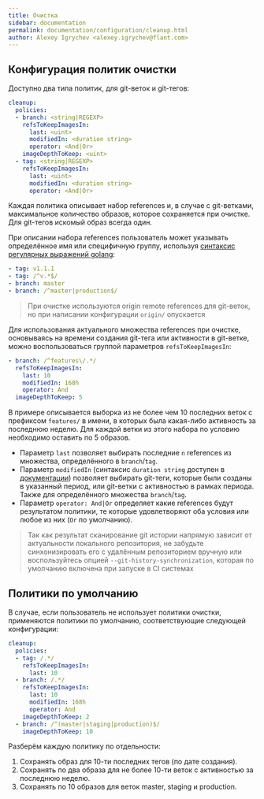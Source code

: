 ```yaml
---
title: Очистка
sidebar: documentation
permalink: documentation/configuration/cleanup.html
author: Alexey Igrychev <alexey.igrychev@flant.com>
---
```


## Конфигурация политик очистки

Доступно два типа политик, для git-веток и git-тегов:

```yaml
cleanup:
  policies:
  - branch: <string|REGEXP>
    refsToKeepImagesIn:
      last: <uint>
      modifiedIn: <duration string>
      operator: <And|Or>
    imageDepthToKeep: <uint>
  - tag: <string|REGEXP>
    refsToKeepImagesIn:
      last: <uint>
      modifiedIn: <duration string>
      operator: <And|Or>
```

Каждая политика описывает набор references и, в случае с git-ветками, максимальное количество образов, которое сохраняется при очистке. Для git-тегов искомый образ всегда один. 

При описании набора references пользователь может указывать определённое имя или специфичную группу, используя [синтаксис регулярных выражений golang](https://golang.org/pkg/regexp/syntax/#hdr-Syntax):

```yaml
- tag: v1.1.1
- tag: /^v.*$/
- branch: master
- branch: /^master|production$/
```

> При очистке используются origin remote references для git-веток, но при написании конфигурации `origin/` опускается 

Для использования актуального множества references при очистке, основываясь на времени создания git-тега или активности в git-ветке, можно воспользоваться группой параметров `refsToKeepImagesIn`:

```yaml
- branch: /^features\/.*/
  refsToKeepImagesIn:
    last: 10
    modifiedIn: 168h
    operator: And
  imageDepthToKeep: 5
``` 

В примере описывается выборка из не более чем 10 последних веток с префиксом `features/` в имени, в которых была какая-либо активность за последнюю неделю. Для каждой ветки из этого набора по условию необходимо оставить по 5 образов.

- Параметр `last` позволяет выбирать последние `n` references из множества, определённого в `branch`/`tag`.
- Параметр `modifiedIn` (синтаксис `duration string` доступен в [документации](https://golang.org/pkg/time/#ParseDuration)) позволяет выбирать git-теги, которые были созданы в указанный период, или git-ветки с активностью в рамках периода. Также для определённого множества `branch`/`tag`.
- Параметр `operator: And|Or` определяет какие references будут результатом политики, те которые удовлетворяют оба условия или любое из них (`Or` по умолчанию).

> Так как результат сканирование git истории напрямую зависит от актуальности локального репозитория, не забудьте синхонизировать его с удалённым репозиторием вручную или воспользуйтесь опцией `--git-history-synchronization`, которая по умолчанию включена при запуске в CI системах

## Политики по умолчанию

В случае, если пользователь не использует политики очистки, применяются политики по умолчанию, соответствующие следующей конфигурации:

```yaml
cleanup:
  policies:
  - tag: /.*/
    refsToKeepImagesIn:
      last: 10
  - branch: /.*/
    refsToKeepImagesIn:
      last: 10
      modifiedIn: 168h
      operator: And
    imageDepthToKeep: 2
  - branch: /^(master|staging|production)$/
    imageDepthToKeep: 10
``` 

Разберём каждую политику по отдельности:

1. Сохранять образ для 10-ти последних тегов (по дате создания).
2. Сохранять по два образа для не более 10-ти веток с активностью за последнюю неделю. 
3. Сохранять по 10 образов для веток master, staging и production. 
